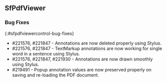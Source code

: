 ## SfPdfViewer

### Bug Fixes
{:#sfpdfviewercontrol-bug-fixes} 

* \#221576, \#221847 - Annotations are now deleted properly using Stylus.
* \#221576, \#221847 - TextMarkup annotations are now working for single word in a sentence using Stylus.
* \#221576, \#221847, \#221930 - Annotations are now drawn smoothly using Stylus.
* \#219491 - Popup annotation values are now preserved properly on saving and re-loading the PDF document.